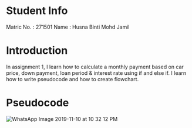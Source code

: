# Student Info
Matric No. : 271501
Name : Husna Binti Mohd Jamil

# Introduction
In assignment 1, I learn how to calculate a monthly payment based on car price, down payment, loan period & interest rate using  if and else if. I learn how to write pseudocode and how to create flowchart. 

# Pseudocode

![WhatsApp Image 2019-11-10 at 10 32 12 PM](https://user-images.githubusercontent.com/55366890/68545704-7063e380-040a-11ea-9b6c-b08ca4ad1ed9.jpeg)
